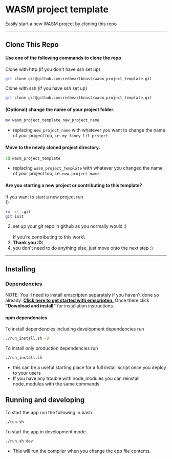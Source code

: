 # WASM project template
Easily start a new WASM project by cloning this repo

-------------------------------------------------------------------------------

## Clone This Repo

#### Use **one** of the following commands to clone the repo
Clone with http (if you don't have ssh set up)
```sh
git clone git@github.com:redheartbeast/wasm_project_template.git
```
Clone with ssh (if you have ssh set up)
```sh
git clone git@github.com:redheartbeast/wasm_project_template.git
```

#### (Optional) change the name of your project folder.
```sh
mv wasm_project_template new_project_name
```
* replacing `new_project_name` with whatever you want to change the name of your project too, i.e. `my_fancy_lil_project`


#### Move to the newly cloned project directory.
```sh
cd wasm_project_template
```
* replacing `wasm_project_template` with whatever you changed the name of your project too, i.e. `new_project_name`

#### Are you starting a new project or contributing to this template?
If you want to start a new project run\
1)
```sh
rm -rf .git
git init
```
2) set up your git repo in github as you normally would :)\
\
If you're contributing to this work\
1) **Thank you :D**\
2) you don't need to do anything else, just move onto the next step :)

-------------------------------------------------------------------------------

## Installing

### Dependencies
NOTE: You'll need to install emscripten separately if you haven't done so already.  [**Click here to get started with emscripten.**](https://emscripten.org/docs/getting_started/index.html)  Once there click **"Download and install"** for installation instructions.

#### npm dependencies
To install dependencies including development dependencies run
```sh
./run_install.sh -D
```
To install only production dependencies run
```sh
./run_install.sh
```
* this can be a useful starting place for a full install script once you deploy to your users
* If you have any trouble with node_modules you can reinstall node_modules with the same commands.

## Running and developing

To start the app run the following in bash
```sh
./run.sh
```
To start the app in development mode.
```sh
./run.sh dev
```
* This will run the compiler when you change the cpp file contents.
